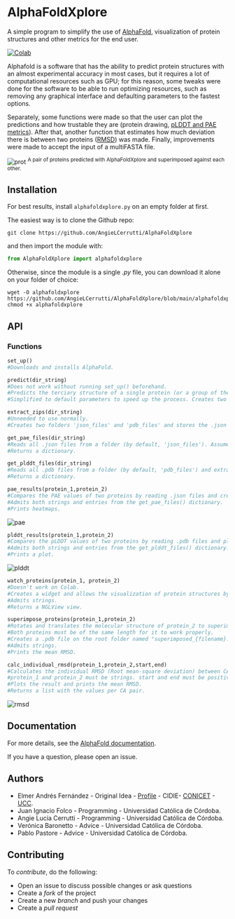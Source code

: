 # AlphaFoldXplore

A simple program to simplify the use of [AlphaFold](https://github.com/deepmind/alphafold), visualization of protein structures and other metrics for the end user.


[![Colab](https://colab.research.google.com/assets/colab-badge.svg)](https://colab.research.google.com/github/AngieLCerrutti/AlphaFoldXplore/blob/main/example/AlphaFoldXplore_example.ipynb)

Alphafold is a software that has the ability to predict protein structures with an almost experimental accuracy in most cases, but it requires a lot of computational resources such as GPU; for this reason, some tweaks were done for the software to be able to run optimizing resources, such as removing any graphical interface and defaulting parameters to the fastest options. 

Separately, some functions were made so that the user can plot the predictions and how trustable they are (protein drawing, [pLDDT and PAE metrics](https://www.deepmind.com/publications/enabling-high-accuracy-protein-structure-prediction-at-the-proteome-scale)). After that, another function that estimates how much deviation there is between two proteins ([RMSD](https://www.sciencedirect.com/science/article/pii/S1359027898000194)) was made. Finally, improvements were made to accept the input of a multiFASTA file.

![prot](https://user-images.githubusercontent.com/62774640/174698354-a814f773-cd13-4d71-9192-04147fd29b64.jpeg)
<sup>A pair of proteins predicted with AlphaFoldXplore and superimposed against each other.</sup>

## Installation

For best results, install ```alphafoldxplore.py``` on an empty folder at first.

The easiest way is to clone the Github repo:
```
git clone https://github.com/AngieLCerrutti/AlphaFoldXplore
```
and then import the module with:
```python
from AlphaFoldXplore import alphafoldxplore
```

Otherwise, since the module is a single _.py_ file, you can download it alone on your folder of choice:
```
wget -O alphafoldxplore https://github.com/AngieLCerrutti/AlphaFoldXplore/blob/main/alphafoldxplore.py
chmod +x alphafoldxplore
```
## API

### Functions

```python
set_up()
#Downloads and installs AlphaFold.

predict(dir_string)
#Does not work without running set_up() beforehand.
#Predicts the terciary structure of a single protein (or a group of them) by reading a FASTA file.
#Simplified to default parameters to speed up the process. Creates two folders 'json_files' and 'pdb_files' with the results inside.

extract_zips(dir_string)
#Unneeded to use normally. 
#Creates two folders 'json_files' and 'pdb_files' and stores the .json and .pdb files from the folders inside.

get_pae_files(dir_string)
#Reads all .json files from a folder (by default, 'json_files'). Assumes the .json files are those from the predictions.
#Returns a dictionary.

get_plddt_files(dir_string)
#Reads all .pdb files from a folder (by default, 'pdb_files') and extracts the pLDDT values from its CA atoms.
#Returns a dictionary.

pae_results(protein_1,protein_2)
#Compares the PAE values of two proteins by reading .json files and creating heatmaps. Protein_2 is optional.
#Admits both strings and entries from the get_pae_files() dictionary.
#Prints heatmaps.
```
![pae](https://user-images.githubusercontent.com/62774640/174699169-3e1f19b3-2ac4-41db-afed-71db8fd18c79.jpeg)

```python
plddt_results(protein_1,protein_2)
#Compares the pLDDT values of two proteins by reading .pdb files and plotting values of all CA atoms. Protein_2 is optional.
#Admits both strings and entries from the get_plddt_files() dictionary.
#Prints a plot.
```
![plddt](https://user-images.githubusercontent.com/62774640/174700466-921443d1-bee0-4a91-aa85-98b66b558242.jpeg)


```python
watch_proteins(protein_1, protein_2)
#Doesn't work on Colab.
#Creates a widget and allows the visualization of protein structures by reading .pdb files. Protein_2 is optional.
#Admits strings.
#Returns a NGLView view.

superimpose_proteins(protein_1,protein_2)
#Rotates and translates the molecular structure of protein_2 to superimpose (match) it with protein_1.
#Both proteins must be of the same length for it to work properly.
#Creates a .pdb file on the root folder named "superimposed_{filename}.pdb".
#Admits strings.
#Prints the mean RMSD.

calc_individual_rmsd(protein_1,protein_2,start,end)
#Calculates the individual RMSD (Root mean-square deviation) between CA atoms of both proteins.
#protein_1 and protein_2 must be strings. start and end must be positive int numbers and are optional.
#Plots the result and prints the mean RMSD.
#Returns a list with the values per CA pair.
```
![rmsd](https://user-images.githubusercontent.com/62774640/174699787-d526c0d6-26d7-4ec4-93a2-d0762e1af301.jpeg)

## Documentation
For more details, see the [AlphaFold documentation](https://github.com/deepmind/alphafold).

If you have a question, please open an issue.

## Authors

- Elmer Andrés Fernández - Original Idea - [Profile](https://www.researchgate.net/profile/Elmer-Fernandez-2) - CIDIE- [CONICET](https://www.conicet.gov.ar) - [UCC](http://www.ucc.edu.ar).
- Juan Ignacio Folco - Programming - Universidad Católica de Córdoba.
- Angie Lucía Cerrutti -  Programming - Universidad Católica de Córdoba.
- Verónica Baronetto - Advice - Universidad Católica de Córdoba.
- Pablo Pastore - Advice - Universidad Católica de Córdoba.


## Contributing

To *contribute*, do the following:

* Open an issue to discuss possible changes or ask questions
* Create a *fork* of the project
* Create a new *branch* and push your changes
* Create a *pull request*


